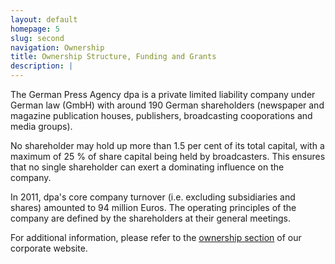```yaml
---
layout: default
homepage: 5
slug: second
navigation: Ownership
title: Ownership Structure, Funding and Grants
description: |
---
```


The German Press Agency dpa is a private limited liability company under German law (GmbH) with around 190 German shareholders (newspaper and magazine publication houses, publishers, broadcasting cooporations and media groups).

No shareholder may hold up more than 1.5 per cent of its total capital, with a maximum of 25 % of share capital being held by broadcasters. This ensures that no single shareholder can exert a dominating influence on the company.

In 2011, dpa's core company turnover (i.e. excluding subsidiaries and shares) amounted to 94 million Euros. The operating principles of the company are defined by the shareholders at their general meetings.

For additional information, please refer to the [ownership section](https://www.dpa.com/en/company/ownership-structure/#ownership-structure) of our corporate website. 


